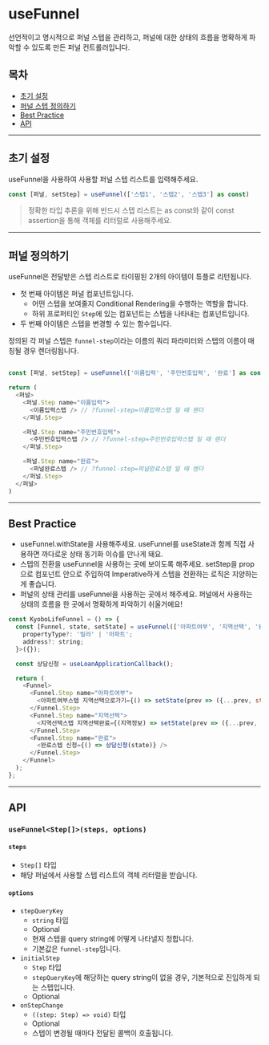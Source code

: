 # useFunnel

선언적이고 명시적으로 퍼널 스텝을 관리하고, 퍼널에 대한 상태의 흐름을 명확하게 파악할 수 있도록 만든 퍼널 컨트롤러입니다.

## 목차

- [초기 설정](#initialize)
- [퍼널 스텝 정의하기](#start)
- [Best Practice](#bestPractice)
- [API](#api)

---

<a name="initialize"></a>

## 초기 설정

useFunnel을 사용하여 사용할 퍼널 스텝 리스트를 입력해주세요.

```javascript
const [퍼널, setStep] = useFunnel(['스텝1', '스텝2', '스텝3'] as const)
```

> 정확한 타입 추론을 위해 반드시 스텝 리스트는 as const와 같이 const assertion을 통해 객체를 리터럴로 사용해주세요.

---

<a name="start"></a>

## 퍼널 정의하기

useFunnel은 전달받은 스텝 리스트로 타이핑된 2개의 아이템이 튜플로 리턴됩니다.

- 첫 번째 아이템은 퍼널 컴포넌트입니다.
  - 어떤 스텝을 보여줄지 Conditional Rendering을 수행하는 역할을 합니다.
  - 하위 프로퍼티인 `Step`에 있는 컴포넌트는 스텝을 나타내는 컴포넌트입니다.
- 두 번째 아이템은 스텝을 변경할 수 있는 함수입니다.

정의된 각 퍼널 스텝은 `funnel-step`이라는 이름의 쿼리 파라미터와 스텝의 이름이 매칭될 경우 렌더링됩니다.

```javascript

const [퍼널, setStep] = useFunnel(['이름입력', '주민번호입력', '완료'] as const)

return (
  <퍼널>
    <퍼널.Step name="이름입력">
      <이름입력스텝 /> // ?funnel-step=이름입력스텝 일 때 렌더
    </퍼널.Step>

    <퍼널.Step name="주민번호입력">
      <주민번호입력스텝 /> // ?funnel-step=주민번호입력스텝 일 때 렌더
    </퍼널.Step>

    <퍼널.Step name="완료">
      <퍼널완료스텝 /> // ?funnel-step=퍼널완료스텝 일 때 렌더
    </퍼널.Step>
  </퍼널>
)

```

---

<a name="bestPractice"></a>

## Best Practice

- useFunnel.withState을 사용해주세요. useFunnel를 useState과 함께 직접 사용하면 까다로운 상태 동기화 이슈를 만나게 돼요.
- 스텝의 전환을 useFunnel을 사용하는 곳에 보이도록 해주세요. setStep을 prop으로 컴포넌트 안으로 주입하여 Imperative하게 스텝을 전환하는 로직은 지양하는게 좋습니다.
- 퍼널의 상태 관리를 useFunnel을 사용하는 곳에서 해주세요. 퍼널에서 사용하는 상태의 흐름을 한 곳에서 명확하게 파악하기 쉬울거에요!

```javascript
const KyoboLifeFunnel = () => {
  const [Funnel, state, setState] = useFunnel(['아파트여부', '지역선택', '완료'] as const).withState<{
    propertyType?: '빌라' | '아파트';
    address?: string;
  }>({});

  const 상담신청 = useLoanApplicationCallback();

  return (
    <Funnel>
      <Funnel.Step name="아파트여부">
        <아파트여부스텝 지역선택으로가기={() => setState(prev => ({...prev, step: '지역선택', isApartment: true})} />
      </Funnel.Step>
      <Funnel.Step name="지역선택">
        <지역선택스텝 지역선택완료={(지역정보) => setState(prev => ({...prev, step: '완료', region: 지역정보})} />
      </Funnel.Step>
      <Funnel.Step name="완료">
        <완료스텝 신청={() => 상담신청(state)} />
      </Funnel.Step>
    </Funnel>
  );
};
```

---

<a name="api"></a>

## API

### `useFunnel<Step[]>(steps, options)`

#### `steps`

- `Step[]` 타입
- 해당 퍼널에서 사용할 스텝 리스트의 객체 리터럴을 받습니다.

#### `options`

- `stepQueryKey`
  - `string` 타입
  - Optional
  - 현재 스텝을 query string에 어떻게 나타낼지 정합니다.
  - 기본값은 `funnel-step`입니다.
- `initialStep`
  - `Step` 타입
  - `stepQueryKey`에 해당하는 query string이 없을 경우, 기본적으로 진입하게 되는 스텝입니다.
  - Optional
- `onStepChange`
  - `((step: Step) => void)` 타입
  - Optional
  - 스텝이 변경될 때마다 전달된 콜백이 호출됩니다.
